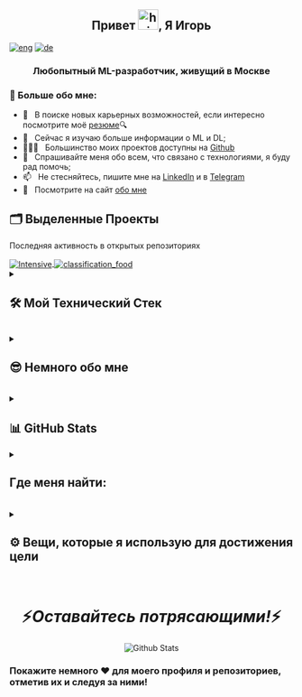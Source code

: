 <h2 align="center">
  Привет <img alt="hi" src="https://raw.githubusercontent.com/aemmadi/aemmadi/master/wave.gif" width="36"/>, Я Игорь
</h2>
<a href="https://github.com/ColaChanel/ColaChanel/blob/main/README.md" ><img alt="eng" src="https://img.shields.io/badge/English-version-blue"/></a>
<a href="https://github.com/ColaChanel/ColaChanel/blob/main/README.de.md" ><img alt="de" src="https://img.shields.io/badge/Deutsche-Fassung-blue"/></a>

<h3 align="center">Любопытный ML-разработчик, живущий в Москве</h3>

### 🧐 Больше обо мне:

- 🔭 &nbsp; В поиске новых карьерных возможностей,  если интересно посмотрите моё [резюме](https://docs.google.com/document/d/1x2_ZpPUhYbuk7Fm8Dfk6g6PqzAsENVOD/edit?usp=sharing&ouid=106680660023411159472&rtpof=true&sd=true)🔍
- 🌱 &nbsp; Сейчас я изучаю больше информации о ML и DL; 
- 👨🏻‍💻 &nbsp; Большинство моих проектов доступны на [Github](https://github.com/ColaChanel?tab=repositories) 
- 💬 &nbsp; Спрашивайте меня обо всем, что связано с технологиями, я буду рад помочь; 
- 📫 &nbsp; Не стесняйтесь, пишите мне на [LinkedIn](https://www.linkedin.com/in/igorkonovalovvasko/) и в [Telegram](https://t.me/ColaChannel)
- 📝 &nbsp; Посмотрите на сайт [обо мне](https://colachanel.streamlit.app/?lang=1) 

## 🗂️ Выделенные Проекты

Последняя активность в открытых репозиториях

<a href="https://github.com/ColaChanel/Intensive">
  <img align="center" src="https://github-readme-stats.vercel.app/api/pin/?username=ColaChanel&repo=Intensive&show_icons=true&line_height=27&title_color=6aa6f8&text_color=8a919a&icon_color=6aa6f8&bg_color=22272e" alt="Intensive" />
</a>
<a href="https://github.com/ColaChanel/classification_food">
  <img align="center" src="https://github-readme-stats.vercel.app/api/pin/?username=ColaChanel&repo=classification_food&show_icons=true&line_height=27&title_color=6aa6f8&text_color=8a919a&icon_color=6aa6f8&bg_color=22272e" alt="classification_food" />
</a>

              
<br>

<details>
  <summary><h2>🛠️ Мой Технический Стек</h2></summary>
	   <!-- Some badges are from https://github.com/Ileriayo/markdown-badges -->

  <h3>👨‍💻 Языки программирования и разметки</h3>

  <p>
     <a href="https://github.com/search?q=user%3ADenverCoder1+language%3Acss"><img alt="CSS" src="https://img.shields.io/badge/CSS-1572B6.svg?logo=css3&logoColor=white"></a>
      <a href="https://github.com/search?q=user%3ADenverCoder1+language%3Ahtml"><img alt="HTML" src="https://img.shields.io/badge/HTML-E34F26.svg?logo=html5&logoColor=white"></a>
      <a href="https://github.com/search?q=user%3ADenverCoder1+language%3Ajavascript"><img alt="JavaScript" src="https://img.shields.io/badge/JavaScript-F7DF1E.svg?logo=javascript&logoColor=black"></a>
      <a href="https://github.com/search?q=user%3ADenverCoder1+language%3Amarkdown"><img alt="Markdown" src="https://img.shields.io/badge/Markdown-000000.svg?logo=markdown&logoColor=white"></a>
      <a href="https://github.com/search?q=user%3ADenverCoder1+language%3Apython"><img alt="Python" src="https://img.shields.io/badge/Python-14354C.svg?logo=python&logoColor=white"></a>
      <a href="https://github.com/search?q=user%3ADenverCoder1+language%3Asql"><img alt="SQL" src="https://custom-icon-badges.demolab.com/badge/SQL-025E8C.svg?logo=database&logoColor=white"></a>
      <a href=""><img alt="Windows Terminal" src="https://img.shields.io/badge/Windows%20Terminal-%234D4D4D.svg?&logo=windows-terminal&logoColor=white"></a>
	<a href=""><img alt="Shell Script" src="https://img.shields.io/badge/shell_script-%23121011.svg?logo=gnu-bash&logoColor=white"></a>
	  <a href=""><img alt="Node.js" src="https://img.shields.io/badge/node.js-6DA55F?logo=node.js&logoColor=white"></a>
      </p>

  <h3>🧰 Фреймворки и Библиотеки</h3>
  <p>
    <a href="#"><img alt="PyTorch" src="https://img.shields.io/badge/PyTorch-%23EE4C2C.svg?logo=PyTorch&logoColor=white"></a>
          <a href="#"><img alt="Keras" src="https://img.shields.io/badge/Keras-%23D00000.svg?logo=Keras&logoColor=white"></a>
          <a href="#"><img alt="OpenCV" src="https://img.shields.io/badge/opencv-%23white.svg?logo=opencv&logoColor=white"></a>
          <a href="#"><img alt="scikit-learn" src="https://img.shields.io/badge/scikit--learn-%23F7931E.svg?logo=scikit-learn&logoColor=white"></a>
          <a href="#"><img alt="Pandas" src="https://img.shields.io/badge/Pandas-150458.svg?logo=pandas&logoColor=white"></a>
          <a href="#"><img alt="NumPy" src="https://img.shields.io/badge/Numpy-013243.svg?logo=numpy&logoColor=white"></a>
          <a href="#"><img alt="SciPy" src="https://img.shields.io/badge/SciPy-%230C55A5.svg?logo=scipy&logoColor=white"></a>
        <a href="#"><img alt="Plotly" src="https://img.shields.io/badge/Plotly-%233F4F75.svg?logo=plotly&logoColor=white"></a>
        <a href="#"><img alt="Matplotlib" src="https://img.shields.io/badge/Matplotlib-%23ffffff.svg?logo=Matplotlib&logoColor=black"></a>
          <a href="#"><img alt="Discord.py" src="https://custom-icon-badges.demolab.com/badge/Discord.py-0d1620.svg?logo=dpy"></a>
          <a href="#"><img alt="Flask" src="https://img.shields.io/badge/Flask-000000.svg?logo=flask&logoColor=white"></a>
          <a href="#"><img alt="GitHub Actions" src="https://img.shields.io/badge/GitHub%20Actions-2671E5.svg?logo=github%20actions&logoColor=white"></a><a href="#"><img alt="Praw" src="https://custom-icon-badges.demolab.com/badge/Praw-ff3c0c.svg?logo=praw"></a>
          <a href="#"><img alt="Pytest" src="https://img.shields.io/badge/Pytest-0A9EDC.svg?logo=pytest&logoColor=white"></a>
          <a href="#"><img alt="TensorFlow" src="https://img.shields.io/badge/TensorFlow-FF6F00.svg?logo=TensorFlow&logoColor=white"></a>
        <a href="#"><img alt="Anaconda" src="https://img.shields.io/badge/Anaconda-%2344A833.svg?logo=anaconda&logoColor=white"></a>
        <a href="#"><img alt="Selenium" src="https://img.shields.io/badge/-selenium-%43B02A?logo=selenium&logoColor=white"></a>
        <a href="#"><img alt="Django" src="https://img.shields.io/badge/django-%23092E20.svg?logo=django&logoColor=white"></a>
        <a href="#"><img alt="FastAPI" src="https://img.shields.io/badge/FastAPI-005571?logo=fastapi&logoColor=white"></a>
      </p>

  <h3>🗄️ Инструменты обработки данных ETL/Оркестрация и облачный хостинг</h3>
  <p>
     <a href="#"><img alt="PostgreSQL" src ="https://img.shields.io/badge/PostgreSQL-316192.svg?logo=postgresql&logoColor=white"></a>
           <a href="#"><img alt="SQLite" src ="https://img.shields.io/badge/SQLite-07405e.svg?logo=sqlite&logoColor=white"></a>
        <a href="#"><img alt="MongoDB" src ="https://img.shields.io/badge/MongoDB-%234ea94b.svg?logo=mongodb&logoColor=white"></a>
         <a href="#"><img alt="Spark" src ="https://img.shields.io/badge/Apache%20Spark-FDEE21?logo=apachespark&logoColor=black"></a>
         <a href="#"><img alt="Hadoop" src ="https://img.shields.io/badge/Apache%20Hadoop-66CCFF?logo=apachehadoop&logoColor=black"></a>
         <a href="#"><img alt="ClickHouse" src ="https://img.shields.io/badge/ClickHouse-FFCC01?logo=clickhouse&logoColor=white"></a>
         <a href="#"><img alt="Airflow" src ="https://img.shields.io/badge/Apache%20Airflow-017CEE?logo=Apache%20Airflow&logoColor=white"></a>           
      <a href="#"><img alt="Google Drive" src ="https://img.shields.io/badge/Google%20Drive-4285F4?logo=googledrive&logoColor=white"></a>  
    </p>

  <h3>🚀🛠️🐳Системы контроля версий и CI/CD</h3>
  <p>
      <a href="#"><img alt="Git" src="https://img.shields.io/badge/Git-F05033.svg?logo=git&logoColor=white"></a>
      <a href="#"><img alt="GitHub Desktop" src="https://img.shields.io/badge/GitHub%20Desktop-8034A9.svg?logo=github&logoColor=white"></a><a href="#"><img alt="GitHub" src="https://img.shields.io/badge/github-%23121011.svg?logo=github&logoColor=white"></a>
      <a href="#"><img alt="GitLab CI" src="https://img.shields.io/badge/gitlab%20ci-%23181717.svg?logo=gitlab&logoColor=white"></a>
      <a href="#"><img alt="GiHub Actions" src="https://img.shields.io/badge/github%20actions-%232671E5.svg?logo=githubactions&logoColor=white"></a>
      <a href="#"><img alt="Gitea" src="https://img.shields.io/badge/Gitea-34495?logo=gitea&logoColor=white"></a>
      <a href="#"><img alt="Jenkins" src="https://img.shields.io/badge/jenkins-%232C5263.svg?logo=jenkins&logoColor=white"></a>
      </p>

  <h3>💻 ПО и Инструменты</h3>
  <p>
      <a href="#"><img alt="Adobe" src="https://img.shields.io/badge/Adobe-FF0000.svg?logo=adobe&logoColor=white"></a>
      <a href="#"><img alt="Android" src="https://img.shields.io/badge/Android-3DDC84?logo=android&logoColor=white"></a>
      <a href="#"><img alt="Discord" src="https://img.shields.io/badge/-Discord-5865F2.svg?logo=discord&logoColor=white"></a><a href="#"><img alt="Google Sheets" src="https://img.shields.io/badge/Sheets-34A853.svg?logo=google%20sheets&logoColor=white"></a>
      <a href="#"><img alt="Jupyter" src="https://img.shields.io/badge/Jupyter-F37626.svg?logo=Jupyter&logoColor=white"></a>
      <a href="#"><img alt="OBS Studio" src="https://img.shields.io/badge/-OBS-302E31?logo=obs-studio&logoColor=white"></a>
      <a href="#"><img alt="Stack Overflow" src="https://img.shields.io/badge/-Stack%20Overflow-FE7A16?logo=stack-overflow&logoColor=white"></a>
      <a href="#"><img alt="Visual Studio Code" src="https://img.shields.io/badge/Visual%20Studio%20Code-0078d7.svg?logo=visual-studio-code&logoColor=white"></a>
      <a href="#"><img alt="Medium" src="https://img.shields.io/badge/Medium-12100E?logo=medium&logoColor=white"></a>
      <a href="#"><img alt="Kaggle" src="https://img.shields.io/badge/Kaggle-035a7d?logo=kaggle&logoColor=white"></a>
      <a href="#"><img alt="nVIDIA" src="https://img.shields.io/badge/nVIDIA-%2376B900.svg?logo=nVIDIA&logoColor=white"></a>
      <a href="#"><img alt="Trello" src="https://img.shields.io/badge/Trello-%23026AA7.svg?logo=Trello&logoColor=white"></a>
      <a href="#"><img alt="Docker" src="https://img.shields.io/badge/docker-%230db7ed.svg?logo=docker&logoColor=white"></a>
      <a href="#"><img alt="Arduino" src="https://img.shields.io/badge/-Arduino-00979D?logo=Arduino&logoColor=white"></a>
      <a href="#"><img alt="Windows11" src="https://img.shields.io/badge/Windows%2011-%230079d5.svg?logo=Windows%2011&logoColor=white"></a>
      <a href="#"><img alt="Ubuntu" src="https://img.shields.io/badge/Ubuntu-E95420?logo=ubuntu&logoColor=white"></a>
      <a href="#"><img alt="Nginx" src="https://img.shields.io/badge/nginx-%23009639.svg?logo=nginx&logoColor=white"></a>
  </p>

<h3>🎓Платформы где учусь</h3>
	<p>
		<a href="#"><img alt="Coursera" src="https://img.shields.io/badge/Coursera-%230056D2.svg?logo=Coursera&logoColor=white"></a>
		<a href="#"><img alt="Duolingo" src="https://img.shields.io/badge/Duolingo-%234DC730.svg?logo=Duolingo&logoColor=white"></a>
		<a href="#"><img alt="Datacamp" src="https://img.shields.io/badge/Datacamp-05192D?logo=datacamp&logoColor=03E860"></a>
		<a href="#"><img alt="Codecademy" src="https://img.shields.io/badge/Codecademy-FFF0E5?logo=codecademy&logoColor=1F243A"></a>
		<a href="#"><img alt="edX" src="https://img.shields.io/badge/edX-%2302262B.svg?logo=edX&logoColor=white"></a>
		<a href="#"><img alt="FreeCodeCamp" src="https://img.shields.io/badge/Freecodecamp-%23123.svg?&logo=freecodecamp&logoColor=green"></a>	
	</p>
</details>
  <br>
<details>
  <summary><h2>😎 Немного обо мне</h2></summary>
  <p> * 📱 Верю, что если проводить меньше времени в социальных сетях, то это сделает нас счастливее. </p>
  <p> * 🚀 Существую где-то на <a href ="https://stepik.org/users/81053163">Stepik</a></p>
  <p> * 📓 Получаю знания на сайтах: <a href="https://stepik.org/">Stepik</a>, <a href="https://realpython.com/">Real Python</a>, <a href="https://medium.com/">Medium</a>, <a href="https://academy.yandex.ru/">Яндекс Академия</a> между книгами и изучением документации.</p>
  <p>* 🏊‍♂️ Очень люблю плавание.</p>
</details>
  <br>

<details>
  <summary><h2>📊  GitHub Stats</h2></summary>
<div align="center">

![](https://github-profile-summary-cards.vercel.app/api/cards/profile-details?username=ColaChanel&theme=solarized_dark)
![](https://github-profile-summary-cards.vercel.app/api/cards/most-commit-language?username=ColaChanel&theme=solarized_dark)
![](https://github-profile-summary-cards.vercel.app/api/cards/repos-per-language?username=ColaChanel&theme=solarized_dark)
![](https://github-profile-summary-cards.vercel.app/api/cards/stats?username=ColaChanel&theme=solarized_dark)
![](https://github-profile-summary-cards.vercel.app/api/cards/productive-time?username=ColaChanel&theme=solarized_dark)

</div>
</details
  <br>

<details>
  <summary><h2>Где меня найти: </h2></summary>
    <p><a href="https://github.com/ColaChanel" target="_blank"><img alt="Github" src="https://img.shields.io/badge/GitHub-%2312100E.svg?&style=for-the-badge&logo=Github&logoColor=white" /></a><a href="https://www.linkedin.com/in/igorkonovalovvasko/" target="_blank"><img alt="LinkedIn" src="https://img.shields.io/badge/linkedin-%230077B5.svg?&style=for-the-badge&logo=linkedin&logoColor=white" /></a> <a href="https://medium.com/@colachanel" target="_blank"><img alt="Medium" src="https://img.shields.io/badge/medium-%2312100E.svg?&style=for-the-badge&logo=medium&logoColor=white" /></a><a href="mailto:igor.konovalov.dev@gmail.com/" target="_blank"><img alt="Gmail" src="https://img.shields.io/badge/Gmail-D14836?style=for-the-badge&logo=gmail&logoColor=white" /></a>
    </p>
	<br>
	<details><summary><h3>🐾 Если я пропал 🐾</h3></summary>
		<br>
		<p><a href="https://steamcommunity.com/id/193152/" target="_blank"><img src="https://upload.wikimedia.org/wikipedia/commons/8/83/Steam_icon_logo.svg" width="40"/></a>  &nbsp;</p></details>
</details>
<br>  
<details>
  <summary><h2>⚙️ Вещи, которые я использую для достижения цели</h2></summary>
  <ul>
  	    <li><b>OS:</b> Windows 11</li>
	    <li><b>Ноутбук: </b> Asus Rog Strix G17</li>
  	    <li><b>Браузер: </b> Yandex и microsoft edge</li>
	    <li><b>Редактор кода:</b> VSCode - наилучший редактор кода.</li>
	    <li><b>Чтобы оставаться информированным:</b> Telegram, Medium, Linkedin.</li>
	</ul>
</details>
  <br>
<h1 align='center'>⚡️<i>Оставайтесь потрясающими!</i>⚡️</h1>
  <p align="center">
        <img src="https://raw.githubusercontent.com/mayhemantt/mayhemantt/Update/svg/Bottom.svg" alt="Github Stats" />
 </p>
  
<div algin="right">

### Покажите немного ❤️ для моего профиля и репозиториев, отметив их и следуя за ними!
  
</div>
